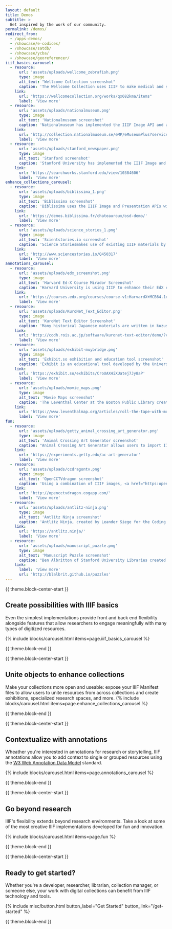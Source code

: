 ```yaml
---
layout: default
title: Demos
subtitle: >
  Get inspired by the work of our community.
permalink: /demos/
redirect_from:
  - /apps-demos/
  - /showcase/e-codices/
  - /showcase/satdb/
  - /showcase/ycba/
  - /showcase/georeferencer/
iiif_basics_carousel:
  - resource:
      url: 'assets/uploads/wellcome_zebrafish.png'
      type: image
      alt_text: "Wellcome Collection screenshot"
      caption: 'The Wellcome Collection uses IIIF to make medical and scientific materials available via a <a href="https://projectmirador.org/">Mirador</a> viewer, which allows deep zoom as well as the ability to compare images from the collection in a single viewer. IIIF is also used to dynamically generate multiple image download sizes to users.'
    link:
      url: "https://wellcomecollection.org/works/qx682kma/items"
      label: 'View more'  
  - resource:
      url: 'assets/uploads/nationalmuseum.png'
      type: image
      alt_text: 'Nationalmuseum screenshot'
      caption: 'Nationalmuseum has implemented the IIIF Image API and an <a href="https:openseadragon.github.io">OpenSeadragon</a> viewer. Combined, these allow smooth, deep zooming on high-resolution images as well as provding the ability for the museum to switch out front end tools such as viewers and back end systems such as servers without a major rebuild of their site.'
    link:
      url: 'http://collection.nationalmuseum.se/eMP/eMuseumPlus?service=direct/1/ResultDetailView/result.inline.lightbox.t1.collection_lightbox.$TspTitleImageLink.link&sp=13&sp=Sexhibition&sp=SfilterDefinition&sp=0&sp=2&sp=3&sp=SdetailView&sp=11&sp=Sdetail&sp=1&sp=T&sp=0&sp=Slightbox_3x4&sp=0&sp=T&sp=1#exhibitionReferences'
      label: 'View more'
  - resource:
      url: 'assets/uploads/stanford_newspaper.png'
      type: image
      alt_text: 'Stanford screenshot'
      caption: 'Stanford University has implemented the IIIF Image and Presentation APIs along with a <a href="https://projectmirador.org/">Mirador</a> viewer, which allows the display of complex digitized objects such as the digitized newspaper shown here. The implementation also includes openly available IIIF Manifest files (indicated by the IIIF logo at the bottom right of the viewer), which provide users the ability to easily work with these resources across IIIF-enabled sites and tools.'
    link:
      url: 'https://searchworks.stanford.edu/view/10384606'
      label: 'View more'
enhance_collections_carousel:
  - resource:
      url: 'assets/uploads/biblissima_1.png'
      type: image
      alt_text: 'Biblissima screenshot'
      caption: 'Biblissima uses the IIIF Image and Presentation APIs with an <a href="https:openseadragon.github.io">OpenSeadragon</a> viewer to re-unite separated objects. At some point in history, illustrations were cut from the pages of Manuscript 5 of the Municipal Library of Châteauroux and sold. Today, the manuscript is held in the collections of the Bibliothèque virtuelle des manuscrits médiévaux, and the missing illustrations are held in the collection of the Bibliothèque nationale de France. Both institutions make their collections openly available via IIIF, allowing Biblissima to digitally reunite the missing illustrations with their pages so researchers can view them as intended.'
    link:
      url: 'https://demos.biblissima.fr/chateauroux/osd-demo/'
      label: 'View more'
  - resource:
      url: 'assets/uploads/science_stories_1.png'
      type: image
      alt_text: 'Scientstories.io screenshot'
      caption: 'Science Storiesmakes use of existing IIIF materials by assembling digitized resources from across diverse collections to highlight the research and experiences of historical and contemporary scientists. In this example, photographs made available via IIIF from the Smithsonian Institute Archives and National Portrait Gallery (US) are assembled in a <a href="https://projectmirador.org/">Mirador</a> viewer to show documenation of physicist Chien-Shiung Wu at work alongside non-IIIF videos about her career and a timeline of her career from other sites. Each resource links back to its source repository, providing opportunities for further exploration.'
    link:
      url: 'http://www.sciencestories.io/Q450317'
      label: 'View more'
annotations_carousel:
  - resource:
      url: 'assets/uploads/edx_screenshot.png'
      type: image
      alt_text: 'Harvard Ed-X Course Mirador Screenshot'
      caption: 'Harvard University is using IIIF to enhance their EdX course offerings. Here, the <a href="https://projectmirador.org/">Mirador</a> viewer displays an image of a cell with IIIF annotations showing its parts, allowing students to zoom in and out to see the relative size of each of the parts compared to the whole of the cell. Each course session focuses on different cell parts, and the viewer brings students to the corresponding area of the image when students view the session pages.'
    link:
      url: 'https://courses.edx.org/courses/course-v1:HarvardX+MCB64.1x+2T2016/d16e07a5cec442eeb7cd9dfcb695dce0/'
      label: 'View more'
  - resource:
      url: 'assets/uploads/KuroNet_Text_Editor.png'
      type: image
      alt_text: 'KuroNet Text Editor Screenshot'
      caption: 'Many historical Japanese materials are written in kuzushiji, a form of cursive writing that most Japanese speakers can’t read today. This tool uses the <a href="http://codh.rois.ac.jp/software/iiif-curation-viewer/">Curation Viewer</a> to allow users to highlight characters as annotations in a IIIF-enabled kuzushiji document. The highlighted text is read by AI-driven cursive Optical Character Recognition (OCR) which suggests the characters likely to be depicted, allowing easy interpretation.'
    link:
      url: 'http://codh.rois.ac.jp/software/kuronet-text-editor/demo/?curation=https://mp.ex.nii.ac.jp/api/curation/json//02fb226f-a249-4403-9363-c032324aa1e8&mode=annotation&lang=en'
      label: 'View more'
  - resource:
      url: 'assets/uploads/exhibit-muybridge.png'
      type: image
      alt_text: 'Exhibit.so exhibition and education tool screenshot'
      caption: 'Exhibit is an educational tool developed by the University of St Andrews and Mnemoscene in response to remote teaching needs during the Covid-19 pandemic. It allows users to easily develop guided annotation experiences for individual or grouped IIIF resource using the <a href="https://universalviewer.io/">Universal Viewer</a> and IIIF annotations. In this example, annotation text guides the viewer through IIIF-enabled images from the collection at St Andrews which depict Edweard Muybridge’s accidental creation of the first motion picture. While the tool was developed for faculty at the University to use in teaching, it is openly available to users anywhere and works with any IIIF-enabled resource that makes a Manifest file openly available.'
    link:
      url: 'https://exhibit.so/exhibits/CroUAX4iXUatej7Jy8aP'
      label: 'View more'
  - resource:
      url: 'assets/uploads/movie_maps.png'
      type: image
      alt_text: 'Movie Maps screenshot'
      caption: 'The Leventhal Center at the Boston Public Library created Movie Maps, which uses IIIF annotations to provide video narration timed with guided viewing, enabling an engaging tour through an image such as the map shown here.'
    link:
      url: 'https://www.leventhalmap.org/articles/roll-the-tape-with-moviemaps/'
      label: 'View more'
fun: 
  - resource:
      url: 'assets/uploads/getty_animal_crossing_art_generator.png'
      type: image
      alt_text: 'Animal Crossing Art Generator screenshot'
      caption: "Animal Crossing Art Generator allows users to import IIIF-enabled artworks from global museums and create Animal Crossing patterns for shirts, wall and floor coverings, paintings for an easel or canvas, and for display on mannequins, via a QR code created for the chosen artwork."
    link:
      url: 'https://experiments.getty.edu/ac-art-generator'
      label: 'View more'
  - resource:
      url: 'assets/uploads/ccdragontv.png'
      type: image
      alt_text: 'OpenCCTVdragon screenshot'
      caption: 'Using a combination of IIIF images, <a href="https:openseadragon.github.io">OpenSeadragon</a> and WebSockets, Cogapp playfully explores what surveillance of visitor activity might look like in a scenario where up to 9 participants can browse a collection of zoomable images, whilst having their activity monitored in real time in a simulated control room.'
    link:
      url: 'http://opencctvdragon.cogapp.com/'
      label: 'View more'
  - resource:
      url: 'assets/uploads/antlitz-ninja.png'
      type: image
      alt_text: 'Antlitz Ninja screenshot'
      caption: 'Antlitz Ninja, created by Leander Siege for the Coding da Vinci hackathon in Germany, uses an <a href="https:openseadragon.github.io">OpenSeadragon</a> viewer along with the Image and Presentation APIs to enable zooming and realignment of paintings to create Exquisite Corpse portraits on the fly.'
    link:
      url: 'https://antlitz.ninja/'
      label: 'View more'
  - resource:
      url: 'assets/uploads/manuscript_puzzle.png'
      type: image
      alt_text: 'Manuscript Puzzle screenshot'
      caption: "Ben Albritton of Stanford University Libraries created drag-and-drop puzzles featuring Medieval manuscripts using the IIIF Image API and HTML canvases."
    link:
      label: 'View more'
      url: 'http://blalbrit.github.io/puzzles'
---
```


{{ theme.block-center-start }}

## Create possibilities with IIIF basics

Even the simplest implementations provide front and back end flexibility alongside features that allow researchers to engage meaningfully with many types of digitized resources.


{% include blocks/carousel.html items=page.iiif_basics_carousel %}

{{ theme.block-end }}



{{ theme.block-center-start }}

## Unite objects to enhance collections

Make your collections more open and useable: expose your IIIF Manifest files to allow users to unite resources from across collections and create exhibitions, specialized research spaces, and more.
{% include blocks/carousel.html items=page.enhance_collections_carousel %}


{{ theme.block-end }}

{{ theme.block-center-start }}

## Contextualize with annotations
Wheather you're interested in annotations for research or storytelling, IIIF annotations allow you to add context to single or grouped resources using the [W3 Web Annotation Data Model](https://www.w3.org/TR/annotation-model/) standard.

{% include blocks/carousel.html items=page.annotations_carousel %}

{{ theme.block-end }}



{{ theme.block-center-start }}


## Go beyond research

IIIF's flexibility extends beyond research environments. Take a look at some of the most creative IIIF implementations developed for fun and innovation.


{% include blocks/carousel.html items=page.fun %}


{{ theme.block-end }}


{{ theme.block-center-start }}

## Ready to get started?

Whether you're a developer, researcher, librarian, collection manager, or someone else, your work with digital collections can benefit from IIIF technology and tools.

{% include misc/button.html button_label="Get Started" button_link="/get-started" %}

{{ theme.block-end }}

